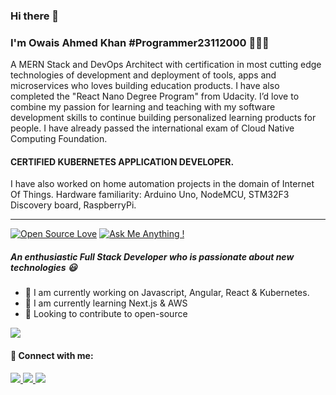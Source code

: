 ### Hi there 👋

### I'm Owais Ahmed Khan #Programmer23112000 👨🏻‍💻
A MERN Stack and DevOps Architect with certification in most cutting edge technologies of development and deployment of tools, apps and microservices who loves building education products. I have also completed the "React Nano Degree Program" from Udacity. I’d love to combine my passion for learning and teaching with my software development skills to continue building personalized learning products for people. I have already passed the international exam of Cloud Native Computing Foundation.

#### CERTIFIED KUBERNETES APPLICATION DEVELOPER.

I have also worked on home automation projects in the domain of Internet Of Things.
Hardware familiarity: Arduino Uno, NodeMCU, STM32F3 Discovery board, RaspberryPi.
<hr style="height: 1px;">

[![Open Source Love](https://badges.frapsoft.com/os/v2/open-source-150x25.png?v=103)](https://github.com/Owaisk23)
[![Ask Me Anything !](https://img.shields.io/badge/Ask%20me-anything-1abc9c.svg)](https://github.com/Owaisk23)



##### An enthusiastic Full Stack Developer who is passionate about new technologies 😃

- 🔭 I am currently working on Javascript, Angular, React & Kubernetes.
- 🌱 I am currently learning Next.js & AWS
- 💫 Looking to contribute to open-source


<a href="https://github.com/antonkomarev/github-profile-views-counter">
    <img src="https://komarev.com/ghpvc/?username=Owaisk23">
</a>


#### 🤝 Connect with me:

<a href="https://www.linkedin.com/in/owais-ahmed-khan-7597081a9/">
<img src="https://img.shields.io/badge/linkedin%20-%230077B5.svg?&style=for-the-badge&logo=linkedin&logoColor=white"/>
</a>
<a href="https://twitter.com/OwaisAh70338850">
<img src="https://img.shields.io/badge/Twitter%20-%231DA1F2.svg?&style=for-the-badge&logo=Twitter&logoColor=white"/>
</a>
<a href="mailto:o.owaisk23@gmail.com">
<img src="https://img.shields.io/badge/gmail-D14836.svg?&style=for-the-badge&logo=gmail&logoColor=white"/> 
</a>

<br />
